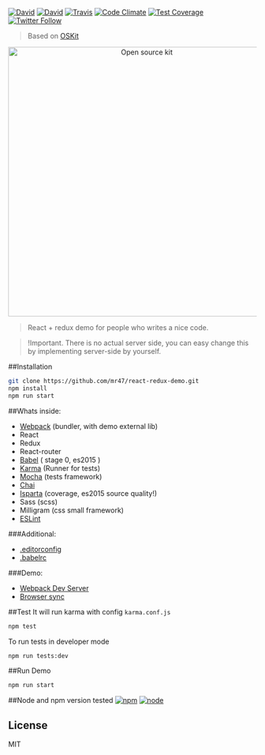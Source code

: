 [![David](https://img.shields.io/david/mr47/react-redux-demo.svg)]()
[![David](https://img.shields.io/david/dev/mr47/react-redux-demo.svg)]()
[![Travis](https://img.shields.io/travis/mr47/react-redux-demo.svg)]()
[![Code Climate](https://codeclimate.com/github/mr47/react-redux-demo/badges/gpa.svg)](https://codeclimate.com/github/mr47/react-redux-demo)
[![Test Coverage](https://codeclimate.com/github/mr47/react-redux-demo/badges/coverage.svg)](https://codeclimate.com/github/mr47/react-redux-demo/coverage)
[![Twitter Follow](https://img.shields.io/twitter/follow/seekmode.svg?style=social)](https://twitter.com/seekmode)

> Based on [OSKit](https://github.com/mr47/opensource-kit)
<p align="center">
    <img alt="Open source kit" src="https://raw.githubusercontent.com/mr47/opensource-kit/master/tmp/oskit.png" width="546">
</p>

> React + redux demo for people who writes a nice code.

>!Important. There is no actual server side, you can easy change this by implementing server-side by yourself.

##Installation
```sh
git clone https://github.com/mr47/react-redux-demo.git
npm install
npm run start
```

##Whats inside:

 - [Webpack](https://webpack.github.io/) (bundler, with demo external lib)
 - React
 - Redux
 - React-router
 - [Babel](https://babeljs.io) ( stage 0, es2015 ) 
 - [Karma](https://karma-runner.github.io) (Runner for tests)
 - [Mocha](https://mochajsorg/) (tests framework)
 - [Chai](http://chaijs.com/)
 - [Isparta](https://github.com/douglasduteil/isparta) (coverage, es2015 source quality!)
 - Sass (scss)
 - Milligram (css small framework)
 - [ESLint](https://github.com/eslint/eslint)

###Additional:

 - [.editorconfig](http://editorconfig.org/)
 - [.babelrc](https://babeljs.io/docs/usage/babelrc/)

###Demo:

 - [Webpack Dev Server](https://webpack.github.io/docs/webpack-dev-server.html)
 - [Browser sync](https://www.browsersync.io/)

##Test
It will run karma with config `karma.conf.js`
```sh
npm test
```
To run tests in developer mode
```sh
npm run tests:dev
```
##Run Demo
```sh
npm run start
```

##Node and npm version tested
[![npm](https://img.shields.io/npm/v/npm.svg)]() 
[![node](https://img.shields.io/badge/node-%3E%3D5.0.0-green.svg)]() 

## License
MIT

